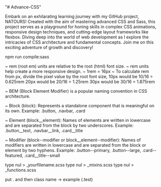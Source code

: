 "# Advance-CSS" 


Embark on an exhilarating learning journey with my GitHub project, NATOURS! Created with the aim of mastering advanced CSS and Sass, this project serves as a playground for honing skills in complex CSS animations, responsive design techniques, and cutting-edge layout frameworks like flexbox. Diving deep into the world of web development as I explore the intricacies of CSS architecture and fundamental concepts. Join me on this exciting adventure of growth and discovery!

<!-- To compile scss command line is -->
npm run compile:sass

<!-- Used rem instead of px: -->

~ rem (root em) units are relative to the root (html) font size.
~ rem units help create a more responsive design.
~ 1rem = 16px 
~ To calculate rem from px,  divide the pixel value by the root font size,
10px would be 10/16 = 0.625rem
20px would be 20/16 = 1.25rem
30px would be 30/16 = 1.875rem

<!-- Used BEM  -->

~ BEM (Block Element Modifier) is a popular naming convention in CSS architecture.

~ Block (block):
Represents a standalone component that is meaningful on its own. Example: .button, .navbar, .card

~ Element (block__element): Names of elements are written in lowercase and are separated from the block by two underscores.
Example: .button__text, .navbar__link, .card__title

~ Modifier (block--modifier or block__element--modifier): Names of modifiers are written in lowercase and are separated from the block or element by two hyphens.
Example: .button--primary, .button--large, .card--featured, .card__title--small

<!-- To create new empty files from cmd -->

type nul > _yourfilename.scss
type nul > _mixins.scss
type nul > _functions.scss

<!-- To write easily class in html -->

put . and then class name -> example (.test)

